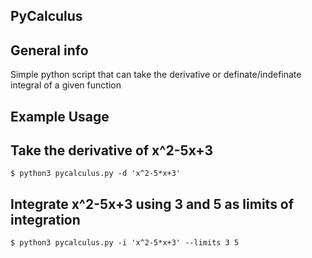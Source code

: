 ## PyCalculus

## General info
Simple python script that can take the derivative or definate/indefinate integral of a given function

## Example Usage

## Take the derivative of x^2-5x+3
```
$ python3 pycalculus.py -d 'x^2-5*x+3' 

```
## Integrate x^2-5x+3 using 3 and 5 as limits of integration

```
$ python3 pycalculus.py -i 'x^2-5*x+3' --limits 3 5

```
